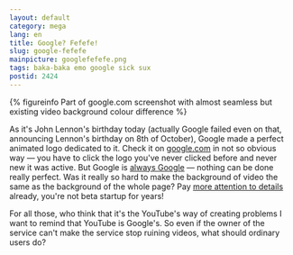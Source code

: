 ```yaml
---
layout: default
category: mega
lang: en
title: Google? Fefefe!
slug: google-fefefe
mainpicture: googlefefefe.png
tags: baka-baka emo google sick sux 
postid: 2424
---
```




{% figureinfo Part of google.com screenshot with almost seamless but existing video background colour difference %}



As it's John Lennon's birthday today (actually Google failed even on that, announcing Lennon's birthday on 8th of October), Google made a perfect animated logo dedicated to it. Check it on [google.com](http://google.com/) in not so obvious way — you have to click the logo you've never clicked before and never new it was active. But Google is [always Google](http://mega.genn.org/en/blah/google/) — nothing can be done really perfect. Was it really so hard to make the background of video the same as the background of the whole page? Pay [more attention to details](/mega/alan-jobs/) already, you're not beta startup for years!

For all those, who think that it's the YouTube's way of creating problems I want to remind that YouTube is Google's. So even if the owner of the service can't make the service stop ruining videos, what should ordinary users do?